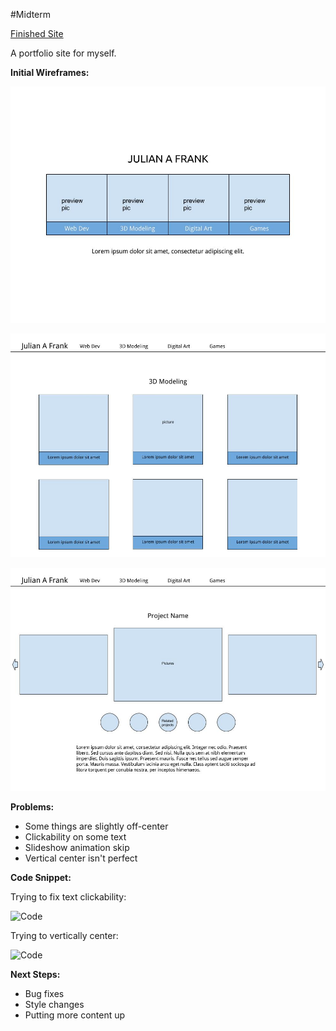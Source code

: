 #Midterm

[Finished Site](http://membles.com)

A portfolio site for myself.

__Initial Wireframes:__

![Main Wireframe](https://github.com/membles/WebDevHW/blob/master/Week_4/HW%20-%20midterm%20proposal/images/wireframe%20main.jpg "Main Wireframe")

![Category Wireframe](https://github.com/membles/WebDevHW/blob/master/Week_4/HW%20-%20midterm%20proposal/images/wireframe%20category.jpg "Category Wireframe")

![Project Wireframe](https://github.com/membles/WebDevHW/blob/master/Week_4/HW%20-%20midterm%20proposal/images/wireframe%20project.jpg "Project Wireframe")

__Problems:__

+ Some things are slightly off-center
+ Clickability on some text
+ Slideshow animation skip
+ Vertical center isn't perfect

__Code Snippet:__

Trying to fix text clickability:

![Code](http://i.imgur.com/XpiOmZY.png)

Trying to vertically center:

![Code](http://i.imgur.com/nh7XFSz.png)

__Next Steps:__

+ Bug fixes
+ Style changes
+ Putting more content up
